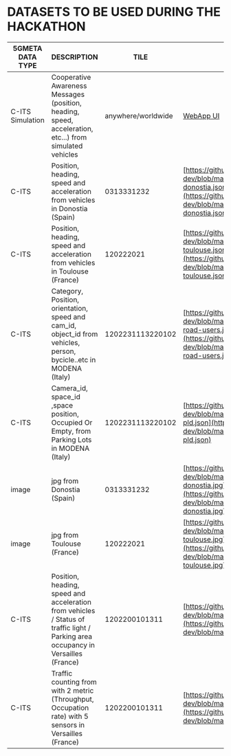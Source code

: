 # DATASETS TO BE USED DURING THE HACKATHON

| 5GMETA DATA TYPE | DESCRIPTION                                                                                                                        | TILE               | SAMPLE                                                                                                                                                                                             |
|------------------|------------------------------------------------------------------------------------------------------------------------------------|--------------------|----------------------------------------------------------------------------------------------------------------------------------------------------------------------------------------------------|
| C-ITS Simulation | Cooperative Awareness Messages (position, heading, speed, acceleration, etc...) from simulated vehicles                            | anywhere/worldwide | [WebApp UI](https://github.com/5gmetadmin/5gmeta-dev/blob/main/datasets/image-sample-links-simulator-ui.jpg)                                                                                       |
| C-ITS            | Position, heading, speed and acceleration from vehicles  in Donostia (Spain)                                                       | 0313331232         | [https://github.com/5gmetadmin/5gmeta-dev/blob/main/datasets/cits-vicomtech-donostia.json](https://github.com/5gmetadmin/5gmeta-dev/blob/main/datasets/cits-vicomtech-donostia.json)               |
| C-ITS            | Position, heading, speed and acceleration from vehicles  in Toulouse (France)                                                      | 120222021          | [https://github.com/5gmetadmin/5gmeta-dev/blob/main/datasets/cits-vicomtech-toulouse.json](https://github.com/5gmetadmin/5gmeta-dev/blob/main/datasets/cits-vicomtech-toulouse.json)               |
| C-ITS            | Category, Position, orientation, speed and cam_id, object_id from vehicles, person, bycicle..etc  in MODENA (Italy)                | 1202231113220102   | [https://github.com/5gmetadmin/5gmeta-dev/blob/main/datasets/cits-unimore-modena-road-users.json](https://github.com/5gmetadmin/5gmeta-dev/blob/main/datasets/cits-unimore-modena-road-users.json) |
| C-ITS            | Camera_id, space_id ,space position, Occupied Or Empty, from Parking Lots in MODENA (Italy)                                        | 1202231113220102   | [https://github.com/5gmetadmin/5gmeta-dev/blob/main/datasets/cits-unimore-modena-pld.json](https://github.com/5gmetadmin/5gmeta-dev/blob/main/datasets/cits-unimore-modena-pld.json)               |
| image            | jpg from   Donostia (Spain)                                                                                                        | 0313331232         | [https://github.com/5gmetadmin/5gmeta-dev/blob/main/datasets/image-sample-vicomtech-donostia.jpg](https://github.com/5gmetadmin/5gmeta-dev/blob/main/datasets/image-sample-vicomtech-donostia.jpg) |
| image            | jpg from   Toulouse (France)                                                                                                       | 120222021          | [https://github.com/5gmetadmin/5gmeta-dev/blob/main/datasets/image-sample-vicomtech-toulouse.jpg](https://github.com/5gmetadmin/5gmeta-dev/blob/main/datasets/image-sample-vicomtech-toulouse.jpg) |
| C-ITS            | Position, heading, speed and acceleration from vehicles / Status of traffic light / Parking area occupancy  in Versailles (France) | 1202200101311      | [https://github.com/5gmetadmin/5gmeta-dev/blob/main/datasets/cits-versailles_area.json](https://github.com/5gmetadmin/5gmeta-dev/blob/main/datasets/cits-versailles_area.json)                     |
| C-ITS            | Traffic counting from with 2 metric (Throughput, Occupation rate) with 5 sensors in Versailles (France)                            | 1202200101311      | [https://github.com/5gmetadmin/5gmeta-dev/blob/main/datasets/traffic_sensors_samples.json](https://github.com/5gmetadmin/5gmeta-dev/blob/main/datasets/traffic_sensors_samples.json)               |

